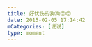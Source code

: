 ```yaml
---
title: 好忧伤的狗狗😔😔
date: 2015-02-05 17:14:42
mCategories: [说说]
type: moment
---
```


<div id="pics-20150205171442"></div>

<script src="/lib/moment/pics.js"></script>
<script>
var data = [
    {"link": "2015-02-05_000000.jpeg", "type": "shuoshuo"}
];
picsRender(data, "pics-20150205171442");
</script>

